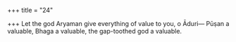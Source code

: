 +++
title = "24"

+++
Let the god Aryaman give everything of value to you, o Āduri— Pūṣan a valuable, Bhaga a valuable, the gap-toothed god a valuable.